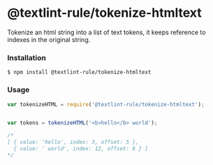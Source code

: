 # @textlint-rule/tokenize-htmltext

Tokenize an html string into a list of text tokens, it keeps reference to indexes in the original string.

### Installation

```
$ npm install @textlint-rule/tokenize-htmltext
```

### Usage

```js
var tokenizeHTML = require('@textlint-rule/tokenize-htmltext');


var tokens = tokenizeHTML('<b>hello</b> world');

/*
[ { value: 'hello', index: 3, offset: 5 },
  { value: ' world', index: 12, offset: 6 } ]
*/
```
